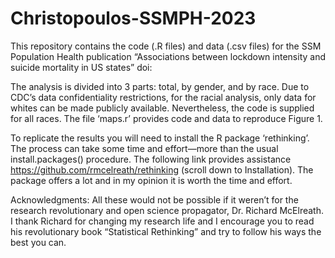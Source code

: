 # Christopoulos-SSMPH-2023
This repository contains the code (.R files) and data (.csv files) for the SSM Population Health publication “Associations between lockdown intensity and suicide mortality in US states” doi: 

The analysis is divided into 3 parts: total, by gender, and by race. Due to CDC’s data confidentiality restrictions, for the racial analysis, only data for whites can be made publicly available. Nevertheless, the code is supplied for all races. The file ‘maps.r’ provides code and data to reproduce Figure 1. 

To replicate the results you will need to install the R package ‘rethinking’. The process can take some time and effort—more than the usual install.packages() procedure. The following link provides assistance https://github.com/rmcelreath/rethinking (scroll down to Installation). The package offers a lot and in my opinion it is worth the time and effort. 

Acknowledgments: All these would not be possible if it weren’t  for the research revolutionary and open science propagator, Dr. Richard McElreath. I thank Richard for changing my research life and I encourage you to read his revolutionary book “Statistical Rethinking” and try to follow his ways the best you can.
